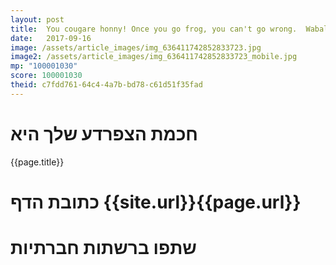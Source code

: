 ```yaml
---
layout: post
title:  You cougare honny! Once you go frog, you can't go wrong.  Wabalabadabdab! Lick my balls! Shwiing!
date:   2017-09-16
image: /assets/article_images/img_636411742852833723.jpg
image2: /assets/article_images/img_636411742852833723_mobile.jpg
mp: "100001030"
score: 100001030
theid: c7fdd761-64c4-4a7b-bd78-c61d51f35fad
---
```

# חכמת הצפרדע שלך היא
{{page.title}}

# כתובת הדף {{site.url}}{{page.url}}
# שתפו ברשתות חברתיות